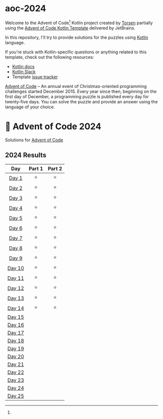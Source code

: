 # aoc-2024

Welcome to the Advent of Code[^aoc] Kotlin project created by [Torsen][github] partially using the [Advent of Code Kotlin Template][template] delivered by JetBrains.

In this repository, I'll try to provide solutions for the puzzles using [Kotlin][kotlin] language.

If you're stuck with Kotlin-specific questions or anything related to this template, check out the following resources:

- [Kotlin docs][docs]
- [Kotlin Slack][slack]
- Template [issue tracker][issues]


[^aoc]:
[Advent of Code][aoc] – An annual event of Christmas-oriented programming challenges started December 2015.
Every year since then, beginning on the first day of December, a programming puzzle is published every day for twenty-five days.
You can solve the puzzle and provide an answer using the language of your choice.

[aoc]: https://adventofcode.com
[docs]: https://kotlinlang.org/docs/home.html
[github]: https://github.com/EmanueleAlbero
[issues]: https://github.com/kotlin-hands-on/advent-of-code-kotlin-template/issues
[kotlin]: https://kotlinlang.org
[slack]: https://surveys.jetbrains.com/s3/kotlin-slack-sign-up
[template]: https://github.com/kotlin-hands-on/advent-of-code-kotlin-template

# 🎄 Advent of Code 2024

Solutions for [Advent of Code](https://adventofcode.com/)

<!--- advent_readme_stars table --->
## 2024 Results

|                      Day                       | Part 1 | Part 2 |
|:----------------------------------------------:|:------:|:------:|
|  [Day 1](https://adventofcode.com/2024/day/1)  |   ⭐    |   ⭐    |
|  [Day 2](https://adventofcode.com/2024/day/2)  |   ⭐    |   ⭐    |
|  [Day 3](https://adventofcode.com/2024/day/3)  |   ⭐    |   ⭐    |
|  [Day 4](https://adventofcode.com/2024/day/4)  |   ⭐    |   ⭐    |
|  [Day 5](https://adventofcode.com/2024/day/5)  |   ⭐    |   ⭐    |
|  [Day 6](https://adventofcode.com/2024/day/6)  |   ⭐    |   ⭐    |
|  [Day 7](https://adventofcode.com/2024/day/7)  |   ⭐    |   ⭐    |
|  [Day 8](https://adventofcode.com/2024/day/8)  |   ⭐    |   ⭐    |
|  [Day 9](https://adventofcode.com/2024/day/9)  |   ⭐    |   ⭐    |
| [Day 10](https://adventofcode.com/2024/day/10) |   ⭐    |   ⭐    |
| [Day 11](https://adventofcode.com/2024/day/11) |   ⭐    |   ⭐    |
| [Day 12](https://adventofcode.com/2024/day/12) |   ⭐    |   ⭐    |
| [Day 13](https://adventofcode.com/2024/day/13) |   ⭐    |   ⭐    |
| [Day 14](https://adventofcode.com/2024/day/14) |   ⭐    |   ⭐    |
| [Day 15](https://adventofcode.com/2024/day/15) |        |        |
| [Day 16](https://adventofcode.com/2024/day/16) |        |        |
| [Day 17](https://adventofcode.com/2024/day/17) |        |        |
| [Day 18](https://adventofcode.com/2024/day/18) |        |        |
| [Day 19](https://adventofcode.com/2024/day/19) |        |        |
| [Day 20](https://adventofcode.com/2024/day/20) |        |        |
| [Day 21](https://adventofcode.com/2024/day/21) |        |        |
| [Day 22](https://adventofcode.com/2024/day/22) |        |        |
| [Day 23](https://adventofcode.com/2024/day/23) |        |        |
| [Day 24](https://adventofcode.com/2024/day/24) |        |        |
| [Day 25](https://adventofcode.com/2024/day/25) |        |        |
<!--- advent_readme_stars table --->
